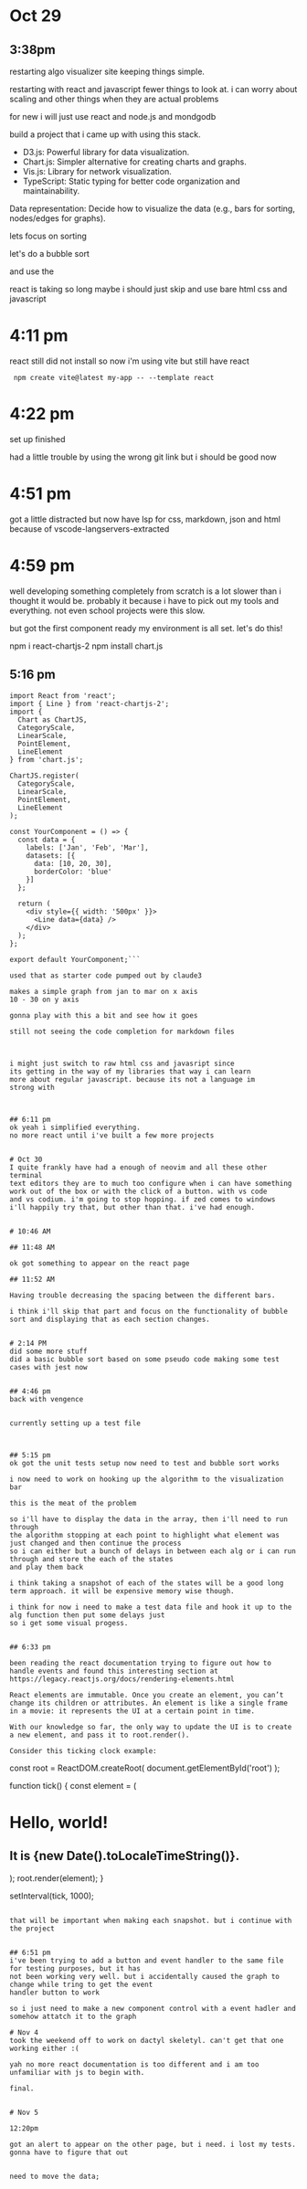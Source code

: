 # Oct 29
## 3:38pm
restarting algo visualizer site
keeping things simple.

restarting with react and javascript fewer things to look at.
i can worry about scaling and other things when they are actual problems

for new i will just use react and node.js and mondgodb

build a project that i came up with using this stack.


* D3.js: Powerful library for data visualization.
* Chart.js: Simpler alternative for creating charts and graphs.
* Vis.js: Library for network visualization.
* TypeScript: Static typing for better code organization and maintainability.

Data representation: Decide how to visualize the data (e.g., bars for sorting, nodes/edges for graphs).


lets focus on sorting

let's do a bubble sort

and use the 


react is taking so long maybe i should just skip and use bare html css and javascript


# 4:11 pm
react still did not install so now i'm using vite but still have react

```
 npm create vite@latest my-app -- --template react
```


# 4:22 pm

set up finished

had a little trouble by using the wrong git link but i should be good now


# 4:51 pm
got a little distracted but now have lsp for css, markdown, json and html
because of 
vscode-langservers-extracted

# 4:59 pm

well developing something completely from scratch is a lot slower than i thought
it would be. probably it because i have to pick out my tools and everything. not
even school projects were this slow. 

but got the first component ready my environment is all set. let's do this!


 npm i react-chartjs-2 
 npm install chart.js

 
## 5:16 pm

```
import React from 'react';
import { Line } from 'react-chartjs-2';
import {
  Chart as ChartJS,
  CategoryScale,
  LinearScale,
  PointElement,
  LineElement
} from 'chart.js';

ChartJS.register(
  CategoryScale,
  LinearScale,
  PointElement,
  LineElement
);

const YourComponent = () => {
  const data = {
    labels: ['Jan', 'Feb', 'Mar'],
    datasets: [{
      data: [10, 20, 30],
      borderColor: 'blue'
    }]
  };

  return (
    <div style={{ width: '500px' }}>
      <Line data={data} />
    </div>
  );
};

export default YourComponent;```

used that as starter code pumped out by claude3

makes a simple graph from jan to mar on x axis
10 - 30 on y axis

gonna play with this a bit and see how it goes

still not seeing the code completion for markdown files



i might just switch to raw html css and javasript since 
its getting in the way of my libraries that way i can learn
more about regular javascript. because its not a language im 
strong with



## 6:11 pm
ok yeah i simplified everything.
no more react until i've built a few more projects


# Oct 30
I quite frankly have had a enough of neovim and all these other terminal
text editors they are to much too configure when i can have something
work out of the box or with the click of a button. with vs code
and vs codium. i'm going to stop hopping. if zed comes to windows
i'll happily try that, but other than that. i've had enough.


# 10:46 AM

## 11:48 AM

ok got something to appear on the react page

## 11:52 AM

Having trouble decreasing the spacing between the different bars.

i think i'll skip that part and focus on the functionality of bubble sort and displaying that as each section changes.


# 2:14 PM
did some more stuff
did a basic bubble sort based on some pseudo code making some test cases with jest now 


## 4:46 pm
back with vengence


currently setting up a test file



## 5:15 pm 
ok got the unit tests setup now need to test and bubble sort works

i now need to work on hooking up the algorithm to the visualization bar

this is the meat of the problem

so i'll have to display the data in the array, then i'll need to run through
the algorithm stopping at each point to highlight what element was just changed and then continue the process
so i can either but a bunch of delays in between each alg or i can run through and store the each of the states
and play them back

i think taking a snapshot of each of the states will be a good long term approach. it will be expensive memory wise though.

i think for now i need to make a test data file and hook it up to the alg function then put some delays just
so i get some visual progess.


## 6:33 pm

been reading the react documentation trying to figure out how to handle events and found this interesting section at
https://legacy.reactjs.org/docs/rendering-elements.html

React elements are immutable. Once you create an element, you can’t change its children or attributes. An element is like a single frame in a movie: it represents the UI at a certain point in time.

With our knowledge so far, the only way to update the UI is to create a new element, and pass it to root.render().

Consider this ticking clock example:

```
const root = ReactDOM.createRoot(
  document.getElementById('root')
);

function tick() {
  const element = (
    <div>
      <h1>Hello, world!</h1>
      <h2>It is {new Date().toLocaleTimeString()}.</h2>
    </div>
  );
  root.render(element);
}

setInterval(tick, 1000);
```

that will be important when making each snapshot. but i continue with the project


## 6:51 pm
i've been trying to add a button and event handler to the same file for testing purposes, but it has
not been working very well. but i accidentally caused the graph to change while tring to get the event
handler button to work

so i just need to make a new component control with a event hadler and somehow attatch it to the graph

# Nov 4
took the weekend off to work on dactyl skeletyl. can't get that one working either :(

yah no more react documentation is too different and i am too unfamiliar with js to begin with.

final.


# Nov 5

12:20pm

got an alert to appear on the other page, but i need. i lost my tests. gonna have to figure that out 


need to move the data;





